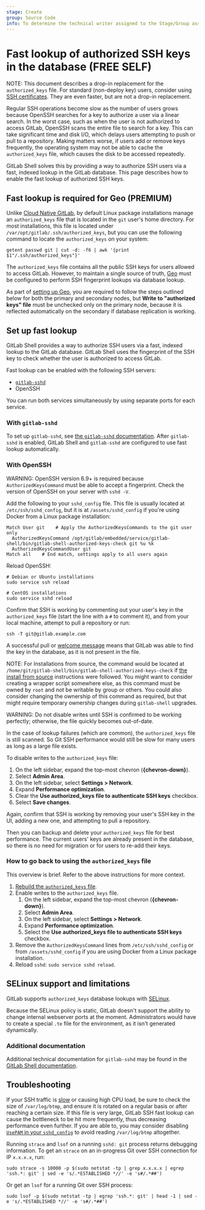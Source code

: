 ```yaml
---
stage: Create
group: Source Code
info: To determine the technical writer assigned to the Stage/Group associated with this page, see https://about.gitlab.com/handbook/product/ux/technical-writing/#assignments
---
```


# Fast lookup of authorized SSH keys in the database **(FREE SELF)**

NOTE:
This document describes a drop-in replacement for the
`authorized_keys` file. For standard (non-deploy key) users, consider using
[SSH certificates](ssh_certificates.md). They are even faster, but are not a
drop-in replacement.

Regular SSH operations become slow as the number of users grows because OpenSSH
searches for a key to authorize a user via a linear search. In the worst case,
such as when the user is not authorized to access GitLab, OpenSSH scans the
entire file to search for a key. This can take significant time and disk I/O,
which delays users attempting to push or pull to a repository. Making
matters worse, if users add or remove keys frequently, the operating system may
not be able to cache the `authorized_keys` file, which causes the disk to be
accessed repeatedly.

GitLab Shell solves this by providing a way to authorize SSH users via a fast,
indexed lookup in the GitLab database. This page describes how to enable the fast
lookup of authorized SSH keys.

## Fast lookup is required for Geo **(PREMIUM)**

Unlike [Cloud Native GitLab](https://docs.gitlab.com/charts/), by default Linux package installations
manage an `authorized_keys` file that is located in the
`git` user's home directory. For most installations, this file is located under
`/var/opt/gitlab/.ssh/authorized_keys`, but you can use the following command to
locate the `authorized_keys` on your system:

```shell
getent passwd git | cut -d: -f6 | awk '{print $1"/.ssh/authorized_keys"}'
```

The `authorized_keys` file contains all the public SSH keys for users allowed to access GitLab. However, to maintain a
single source of truth, [Geo](../geo/index.md) must be configured to perform SSH fingerprint
lookups via database lookup.

As part of [setting up Geo](../geo/index.md#setup-instructions),
you are required to follow the steps outlined below for both the primary and
secondary nodes, but **Write to "authorized keys" file**
must be unchecked only on the primary node, because it is reflected
automatically on the secondary if database replication is working.

## Set up fast lookup

GitLab Shell provides a way to authorize SSH users via a fast, indexed lookup
to the GitLab database. GitLab Shell uses the fingerprint of the SSH key to
check whether the user is authorized to access GitLab.

Fast lookup can be enabled with the following SSH servers:

- [`gitlab-sshd`](gitlab_sshd.md)
- OpenSSH

You can run both services simultaneously by using separate ports for each service.

### With `gitlab-sshd`

To set up `gitlab-sshd`, see [the `gitlab-sshd` documentation](gitlab_sshd.md).
After `gitlab-sshd` is enabled, GitLab Shell and `gitlab-sshd` are configured
to use fast lookup automatically.

### With OpenSSH

WARNING:
OpenSSH version 6.9+ is required because `AuthorizedKeysCommand` must be
able to accept a fingerprint. Check the version of OpenSSH on your server with `sshd -V`.

Add the following to your `sshd_config` file. This file is usually located at
`/etc/ssh/sshd_config`, but it is at `/assets/sshd_config` if you're using
Docker from a Linux package installation:

```plaintext
Match User git    # Apply the AuthorizedKeysCommands to the git user only
  AuthorizedKeysCommand /opt/gitlab/embedded/service/gitlab-shell/bin/gitlab-shell-authorized-keys-check git %u %k
  AuthorizedKeysCommandUser git
Match all    # End match, settings apply to all users again
```

Reload OpenSSH:

```shell
# Debian or Ubuntu installations
sudo service ssh reload

# CentOS installations
sudo service sshd reload
```

Confirm that SSH is working by commenting out your user's key in the `authorized_keys`
file (start the line with a `#` to comment it), and from your local machine, attempt to pull a repository or run:

```shell
ssh -T git@gitlab.example.com
```

A successful pull or [welcome message](../../user/ssh.md#verify-that-you-can-connect)
means that GitLab was able to find the key in the database,
as it is not present in the file.

NOTE:
For Installations from source, the command would be located at
`/home/git/gitlab-shell/bin/gitlab-shell-authorized-keys-check` if [the install from source](../../install/installation.md#install-gitlab-shell) instructions were followed.
You might want to consider creating a wrapper script somewhere else, as this command must be
owned by `root` and not be writable by group or others. You could also consider changing the ownership of this command
as required, but that might require temporary ownership changes during `gitlab-shell` upgrades.

WARNING:
Do not disable writes until SSH is confirmed to be working
perfectly; otherwise, the file quickly becomes out-of-date.

In the case of lookup failures (which are common), the `authorized_keys`
file is still scanned. So Git SSH performance would still be slow for many
users as long as a large file exists.

To disable writes to the `authorized_keys` file:

1. On the left sidebar, expand the top-most chevron (**{chevron-down}**).
1. Select **Admin Area**.
1. On the left sidebar, select **Settings > Network**.
1. Expand **Performance optimization**.
1. Clear the **Use authorized_keys file to authenticate SSH keys** checkbox.
1. Select **Save changes**.

Again, confirm that SSH is working by removing your user's SSH key in the UI,
adding a new one, and attempting to pull a repository.

Then you can backup and delete your `authorized_keys` file for best performance.
The current users' keys are already present in the database, so there is no need for migration
or for users to re-add their keys.

### How to go back to using the `authorized_keys` file

This overview is brief. Refer to the above instructions for more context.

1. [Rebuild the `authorized_keys` file](../raketasks/maintenance.md#rebuild-authorized_keys-file).
1. Enable writes to the `authorized_keys` file.
   1. On the left sidebar, expand the top-most chevron (**{chevron-down}**).
   1. Select **Admin Area**.
   1. On the left sidebar, select **Settings > Network**.
   1. Expand **Performance optimization**.
   1. Select the **Use authorized_keys file to authenticate SSH keys** checkbox.
1. Remove the `AuthorizedKeysCommand` lines from `/etc/ssh/sshd_config` or from `/assets/sshd_config` if you are using Docker
   from a Linux package installation.
1. Reload `sshd`: `sudo service sshd reload`.

## SELinux support and limitations

GitLab supports `authorized_keys` database lookups with [SELinux](https://en.wikipedia.org/wiki/Security-Enhanced_Linux).

Because the SELinux policy is static, GitLab doesn't support the ability to change
internal webserver ports at the moment. Administrators would have to create a special `.te`
file for the environment, as it isn't generated dynamically.

### Additional documentation

Additional technical documentation for `gitlab-sshd` may be found in the
[GitLab Shell documentation](../../development/gitlab_shell/index.md).

## Troubleshooting

If your SSH traffic is [slow](https://github.com/linux-pam/linux-pam/issues/270)
or causing high CPU load, be sure to check the size of `/var/log/btmp`, and ensure it is rotated on a regular basis or after reaching a certain size.
If this file is very large, GitLab SSH fast lookup can cause the bottleneck to be hit more frequently, thus decreasing performance even further.
If you are able to, you may consider disabling [`UsePAM` in your `sshd_config`](https://linux.die.net/man/5/sshd_config) to avoid reading `/var/log/btmp` altogether.

Running `strace` and `lsof` on a running `sshd: git` process returns debugging information.
To get an `strace` on an in-progress Git over SSH connection for IP `x.x.x.x`, run:

```plaintext
sudo strace -s 10000 -p $(sudo netstat -tp | grep x.x.x.x | egrep 'ssh.*: git' | sed -e 's/.*ESTABLISHED *//' -e 's#/.*##')
```

Or get an `lsof` for a running Git over SSH process:

```plaintext
sudo lsof -p $(sudo netstat -tp | egrep 'ssh.*: git' | head -1 | sed -e 's/.*ESTABLISHED *//' -e 's#/.*##')
```
